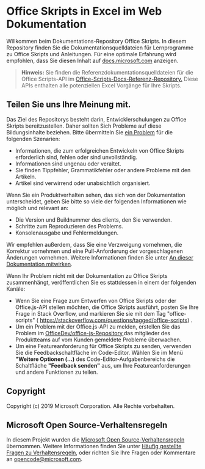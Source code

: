 # <a name="office-scripts-in-excel-on-the-web-documentation"></a>Office Skripts in Excel im Web Dokumentation

Willkommen beim Dokumentations-Repository Office Skripts. In diesem Repository finden Sie die Dokumentationsquelldateien für Lernprogramme zu Office Skripts und Anleitungen. Für eine optimale Erfahrung wird empfohlen, dass Sie diesen Inhalt auf [docs.microsoft.com](https://docs.microsoft.com/office/dev/scripts) anzeigen.

> **Hinweis:** Sie finden die Referenzdokumentationsquelldateien für die Office Scripts-API im [Office-Scripts-Docs-Referenz-Repository.](https://github.com/OfficeDev/office-scripts-docs-reference) Diese APIs enthalten alle potenziellen Excel Vorgänge für Ihre Skripts.

## <a name="give-us-your-feedback"></a>Teilen Sie uns Ihre Meinung mit.

Das Ziel des Repositorys besteht darin, Entwicklerschulungen zu Office Skripts bereitzustellen. Daher sollten Sich Probleme auf diese Bildungsinhalte beziehen. Bitte übermitteln Sie [ein Problem](https://github.com/OfficeDev/office-scripts-docs/issues) für die folgenden Szenarien:

- Informationen, die zum erfolgreichen Entwickeln von Office Skripts erforderlich sind, fehlen oder sind unvollständig.
- Informationen sind ungenau oder veraltet.
- Sie finden Tippfehler, Grammatikfehler oder andere Probleme mit den Artikeln.
- Artikel sind verwirrend oder unabsichtlich organisiert.

Wenn Sie ein Produktverhalten sehen, das sich von der Dokumentation unterscheidet, geben Sie bitte so viele der folgenden Informationen wie möglich und relevant an:

- Die Version und Buildnummer des clients, den Sie verwenden.
- Schritte zum Reproduzieren des Problems.
- Konsolenausgabe und Fehlermeldungen.

Wir empfehlen außerdem, dass Sie eine Verzweigung vornehmen, die Korrektur vornehmen und eine Pull-Anforderung der vorgeschlagenen Änderungen vornehmen. Weitere Informationen finden Sie unter [An dieser Dokumentation mitwirken](Contributing.md).

Wenn Ihr Problem nicht mit der Dokumentation zu Office Skripts zusammenhängt, veröffentlichen Sie es stattdessen in einem der folgenden Kanäle:

- Wenn Sie eine Frage zum Entwerfen von Office Skripts oder der Office.js-API stellen möchten, die Office Skripts ausführt, posten Sie Ihre Frage in Stack Overflow, und markieren Sie sie mit dem Tag "office-scripts" ( https://stackoverflow.com/questions/tagged/office-scripts) .
- Um ein Problem mit der Office.js-API zu melden, erstellen Sie das Problem im [OfficeDev/office-js-Repository,](https://github.com/OfficeDev/office-js)das mitglieder des Produktteams auf vom Kunden gemeldete Probleme überwachen.
- Um eine Featureanforderung für Office Skripts zu senden, verwenden Sie die Feedbackschaltfläche im Code-Editor. Wählen Sie im Menü **"Weitere Optionen (...)** des Code-Editor-Aufgabenbereichs die Schaltfläche **"Feedback senden"** aus, um Ihre Featureanforderungen und andere Funktionen zu teilen.

## <a name="copyright"></a>Copyright

Copyright (c) 2019 Microsoft Corporation. Alle Rechte vorbehalten.

## <a name="microsoft-open-source-code-of-conduct"></a>Microsoft Open Source-Verhaltensregeln

In diesem Projekt wurden die [Microsoft Open Source-Verhaltensregeln](https://opensource.microsoft.com/codeofconduct/) übernommen. Weitere Informationen finden Sie unter [Häufig gestellte Fragen zu Verhaltensregeln](https://opensource.microsoft.com/codeofconduct/faq/), oder richten Sie Ihre Fragen oder Kommentare an [opencode@microsoft.com](mailto:opencode@microsoft.com).
